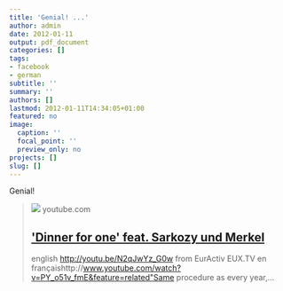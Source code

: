 ```yaml
---
title: 'Genial! ...'
author: admin
date: 2012-01-11
output: pdf_document
categories: []
tags:
- facebook
- german
subtitle: ''
summary: ''
authors: []
lastmod: 2012-01-11T14:34:05+01:00
featured: no
image:
  caption: ''
  focal_point: ''
  preview_only: no
projects: []
slug: []
---
```

Genial!
> [![](https://i.ytimg.com/vi/ECjz5Y7Antk/hqdefault.jpg)](http://www.youtube.com/watch?v=ECjz5Y7Antk)
> youtube.com
> ## ['Dinner for one' feat. Sarkozy und Merkel](http://www.youtube.com/watch?v=ECjz5Y7Antk)
>
>english http://youtu.be/N2qJwYz_G0w  from EurActiv EUX.TV en françaishttp://www.youtube.com/watch?v=PY_o51v_fmE&feature=related"Same procedure as every year,...

